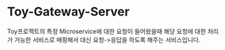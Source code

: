 # Toy-Gateway-Server
Toy프로젝트의 특정 Microservice에 대한 요청이 들어왔을때 
해당 요청에 대한 처리가 가능한 서비스로 매핑해서 대신 요청->응답을 하도록 해주는 서비스입니다.
